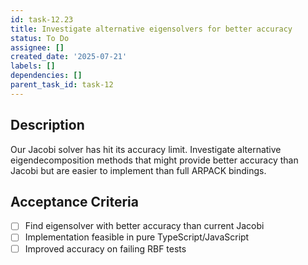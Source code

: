 ```yaml
---
id: task-12.23
title: Investigate alternative eigensolvers for better accuracy
status: To Do
assignee: []
created_date: '2025-07-21'
labels: []
dependencies: []
parent_task_id: task-12
---
```


## Description

Our Jacobi solver has hit its accuracy limit. Investigate alternative eigendecomposition methods that might provide better accuracy than Jacobi but are easier to implement than full ARPACK bindings.

## Acceptance Criteria

- [ ] Find eigensolver with better accuracy than current Jacobi
- [ ] Implementation feasible in pure TypeScript/JavaScript
- [ ] Improved accuracy on failing RBF tests
